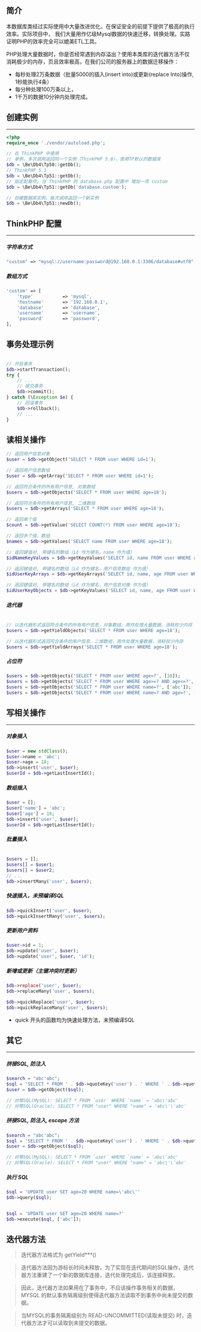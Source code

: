 
## 简介
本数据库类经过实际使用中大量改进优化，在保证安全的前提下提供了极高的执行效率。实际项目中，
我们大量用作亿级Mysql数据的快速迁移，转换处理。实路证明PHP的效率完全可以媲美ETL工具。

PHP处理大量数据时，你是否经常遇到内存溢出？使用本类库的迭代器方法不仅消耗极少的内存，页且效率极高，在我们公司的服务器上的数据迁移操作：
- 每秒处理2万条数据（批量5000的插入(insert into)或更新(replace Into)操作, 1秒能执行4条）
- 每分种处理100万条以上，
- 1千万的数据10分钟内处理完成。



## 创建实例

---

```php
<?php
require_once './vendor/autoload.php';

// 在 ThinkPHP 中使用
// 单例，多次调用返回同一个实例（ThinkPHP 5.0），使用TP默认的数据库
$db = \Be\Db4\Tp50::getDb();
// ThinkPHP 5.1
$db = \Be\Db4\Tp51::getDb();
// 指定配置项, 在 ThinkPHP 的 database.php 配置中 增加一项 custom
$db = \Be\Db4\Tp51::getDb('database.custom');

// 创建数据库实例，每次调用返回一个新实例
$db = \Be\Db4\Tp51::newDb();

```
## ThinkPHP 配置

---

##### 字符串方式
```php
"custom" => "mysql://username:password@192.168.0.1:3306/database#utf8",
```

##### 数组方式
```php
'custom' => [
    'type'           => 'mysql',
    'hostname'       => '192.168.0.1',
    'database'       => 'database',
    'username'       => 'username',
    'password'       => 'password',
],
```



## 事务处理示例
```php

// 开启事务
$db->startTransaction();
try {
    // ...
    // 提交事务
    $db->commit();
} catch (\Exception $e) {
    // 回滚事务
    $db->rollback();
    // ...
}

```

## 读相关操作

```php
// 返回用户信息对象
$user = $db->getObject('SELECT * FROM user WHERE id=1');

// 返回用户信息数组
$user = $db->getArray('SELECT * FROM user WHERE id=1');

// 返回符合条件的所有用户信息, 对象数组
$users = $db->getObjects('SELECT * FROM user WHERE age=18');

// 返回符合条件的所有用户信息, 二维数组
$users = $db->getArrays('SELECT * FROM user WHERE age=18');

// 返回单个值
$count = $db->getValue('SELECT COUNT(*) FROM user WHERE age=18');

// 返回多个值，数组
$names = $db->getValues('SELECT name FROM user WHERE age=18');

// 返回键值对, 带键名的数组（id 作为键名，name 作为值）
$idNameKeyValues = $db->getKeyValues('SELECT id, name FROM user WHERE age=18');

// 返回键值对, 带键名的数组（id 作为键名，用户信息数组 作为值）
$idUserKeyArrays = $db->getKeyArrays('SELECT id, name, age FROM user WHERE age=18');

// 返回键值对, 带键名的数组（id 作为键名，用户信息对像 作为值）
$idUserKeyObjects = $db->getKeyValues('SELECT id, name, age FROM user WHERE age=18');

```
##### 迭代器
```php

// 以迭代器形式返回符合条件的所有用户信息，对象数组，用作处理大量数据，消耗较少内存
$users = $db->getYieldObjects('SELECT * FROM user WHERE age=18');

// 以迭代器形式返回符合条件的用户信息，二维数组，用作处理大量数据，消耗较少内存
$users = $db->getYieldArrays('SELECT * FROM user WHERE age=18');
```
##### 占位符
```php
$users = $db->getObjects('SELECT * FROM user WHERE age=?', [18]);
$users = $db->getObjects('SELECT * FROM user WHERE age>=? AND age<=?', [18, 25]);
$users = $db->getObjects('SELECT * FROM user WHERE name=?', ['abc']);
$users = $db->getObjects('SELECT * FROM user WHERE name=? AND age=?', ['abc', 18]);

```


## 写相关操作

---

##### 对象插入

```php
$user = new stdClass();
$user->name = 'abc';
$user->age = 18;
$db->insert('user', $user);
$userId = $db->getLastInsertId();
```
##### 数组插入
```php
$user = [];
$user['name'] = 'abc';
$user['age'] = 18;
$db->insert('user', $user);
$userId = $db->getLastInsertId();
```
##### 批量插入
```php

$users = [];
$users[] = $user1;
$users[] = $user2;
// ...
$db->insertMany('user', $users);
```
##### 快速插入，未预编译SQL
```php
$db->quickInsert('user', $user);
$db->quickInsertMany('user', $users);

```
##### 更新用户资料
```php
$user->id = 1;
$db->update('user', $user);
$db->update('user', $user, 'id');
```
##### 新增或更新（主键冲突时更新）
```php
$db->replace('user', $user);
$db->replaceMany('user', $users);

$db->quickReplace('user', $user);
$db->quickReplaceMany('user', $users);

```
*  quick 开头的函数均为快速处理方法，未预编译SQL


## 其它

---

##### 拼接SQL, 防注入
```php
$search = "abc'abc";
$sql = 'SELECT * FROM ' . $db->quoteKey('user') . ' WHERE ' . $db->quoteKey('name') . '=' . $db->quoteValue($search)
$user = $db->getObject($sql);

// 对等SQL(MySQL): SELECT * FROM `user` WHERE `name` = 'abc\'abc'
// 对等SQL(Oracle): SELECT * FROM "user" WHERE "name" = 'abc\'\'abc'
```


##### 拼接SQL, 防注入, escape 方法
```php
$search = "abc'abc";
$sql = 'SELECT * FROM ' . $db->quoteKey('user') . ' WHERE ' . $db->quoteKey('name') . '=\'' . $db->escape($search) . '\''
$user = $db->getObject($sql);

// 对等SQL(MySQL): SELECT * FROM `user` WHERE `name` = 'abc\'abc'
// 对等SQL(Oracle): SELECT * FROM "user" WHERE "name" = 'abc\'\'abc'
```




##### 执行 SQL
```php
$sql = 'UPDATE user SET age=20 WHERE name=\'abc\''
$db->query($sql);


$sql = 'UPDATE user SET age=20 WHERE name=?'
$db->execute($sql, ['abc']);
```



## 迭代器方法

> 迭代器方法格式为 getYield***()

> 迭代器方法因为游标长时间未释放，为了实现在迭代期间的SQL操作，迭代器方法重建了一个新的数据库连接，迭代处理完成后，该连接释放。

> 因此，迭代器方法如果用在了事务中，不应该操作事务相关的数据，MYSQL 的默认事务隔离级别使得迭代器方法读取不到事务中尚未提交的数据。

> 当MYSQL的事务隔离级别为 READ-UNCOMMITTED(读取未提交) 时，迭代器方法才可以读取到未提交的数据。